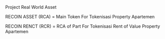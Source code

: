 Project Real World Asset

RECOIN ASSET (RCA) = Main Token For Tokenisasi Property Apartemen

RECOIN RENCT (RCR) = RCA of Part For Tokenisasi Rent of Value Property Apartemen
